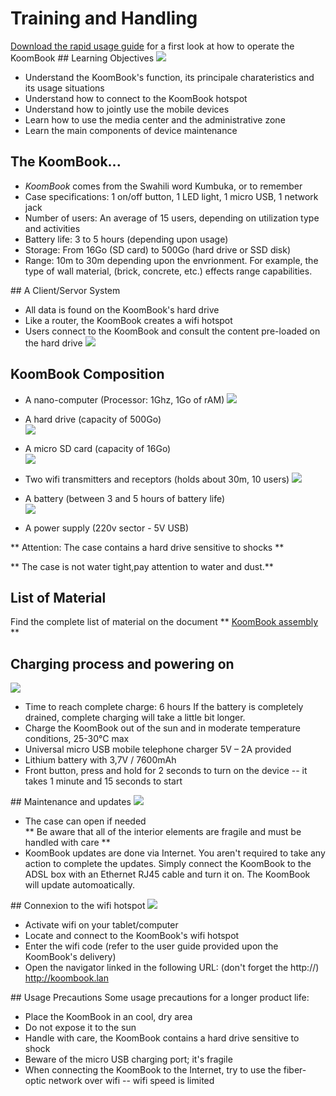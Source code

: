 
# Training and Handling
[Download the rapid usage guide](http://filer.bsf-intranet.org/koombook-guide-RV-KBcampus-new.pdf) for a first look at how to operate the KoomBook
## Learning Objectives 
 ![](../?.png)
* Understand the KoomBook's function, its principale charateristics and its usage situations 
* Understand how to connect to the KoomBook hotspot 
* Understand how to jointly use the mobile devices 
* Learn how to use the media center and the administrative zone 
* Learn the main components of device maintenance 


## The KoomBook...

 - *KoomBook* comes from the Swahili word Kumbuka, or to remember 
 - Case specifications: 1 on/off button, 1 LED light, 1 micro USB, 1 network jack 
 - Number of users: An average of 15 users, depending on utilization type and activities  
 - Battery life: 3 to 5 hours (depending upon usage) 
 - Storage: From 16Go (SD card) to 500Go (hard drive or SSD disk)
 - Range: 10m to 30m depending upon the envrionment. For example, the type of wall material, (brick, concrete, etc.) effects range capabilities.

## A Client/Servor System 
- All data is found on the KoomBook's hard drive 
- Like a router, the KoomBook creates a wifi hotspot 
- Users connect to the KoomBook and consult the content pre-loaded on the hard drive
![](../clientserveur.png)

## KoomBook Composition 
- A nano-computer (Processor: 1Ghz, 1Go of rAM)
![](../olimex.png)
- A hard drive  (capacity of 500Go)  
![](../hdd.png)
- A micro SD card (capacity of 16Go)   
![](../sd.png)
- Two wifi transmitters and receptors (holds about 30m, 10 users) 
![](../wifi.png)
- A battery (between 3 and 5 hours of battery life)  
![](../batterie.png)

- A power supply (220v sector - 5V USB)  


** Attention: The case contains a hard drive sensitive to shocks **

** The case is not water tight,pay attention to water and dust.**

## List of Material 

Find the complete list of material on the document ** [KoomBook assembly](https://bsf.gitbooks.io/montage-koombook/content/fr/chapter1.html) **

## Charging process and powering on 
![](../prise.png)
- Time to reach complete charge: 6 hours 
If the battery is completely drained, complete charging will take a little bit longer.
- Charge the KoomBook out of the sun and in moderate temperature conditions, 25-30°C max
- Universal micro USB mobile telephone charger 5V – 2A provided 
- Lithium battery with 3,7V / 7600mAh
- Front button, press and hold for 2 seconds to turn on the device -- it takes 1 minute and 15 seconds to start 

## Maintenance and updates 
![](../arrière_kb.jpg)
- The case can open if needed   
** Be aware that all of the interior elements are fragile and must be handled with care **
- KoomBook updates are done via Internet. 
You aren't required to take any action to complete the updates. Simply connect the KoomBook to the ADSL box with an Ethernet RJ45 cable and turn it on. The KoomBook will update automoatically. 

## Connexion to the wifi hotspot ![](../signe_wifi.png)
- Activate wifi on your tablet/computer 
- Locate and connect to the KoomBook's wifi hotspot 
- Enter the wifi code (refer to the user guide provided upon the KoomBook's delivery)
- Open the navigator linked in the following URL: 
(don't forget the http://) http://koombook.lan

## Usage Precautions
Some usage precautions for a longer product life:
- Place the KoomBook in an cool, dry area 
- Do not expose it to the sun 
- Handle with care, the KoomBook contains a hard drive sensitive to shock 
- Beware of the micro USB charging port; it's fragile  
- When connecting the KoomBook to the Internet, try to use the fiber-optic network over wifi -- wifi speed is limited 